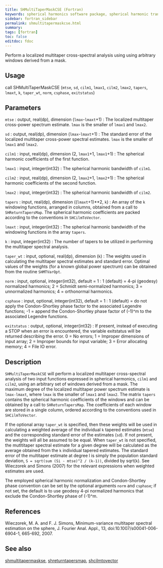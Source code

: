 ```yaml
---
title: SHMultiTaperMaskCSE (Fortran)
keywords: spherical harmonics software package, spherical harmonic transform, legendre functions, multitaper spectral analysis, fortran, Python, gravity, magnetic field
sidebar: fortran_sidebar
permalink: shmultitapermaskcse.html
summary:
tags: [fortran]
toc: false
editdoc: fdoc
---
```


Perform a localized multitaper cross-spectral analysis using using arbitrary windows derived from a mask.

## Usage

call SHMultiTaperMaskCSE (`mtse`, `sd`, `cilm1`, `lmax1`, `cilm2`, `lmax2`, `tapers`, `lmaxt`, `k`, `taper_wt`, `norm`, `csphase`, `exitstatus`)

## Parameters

`mtse` : output, real(dp), dimension (`lmax`-`lmaxt`+1)
:   The localized multitaper cross-power spectrum estimate. `lmax` is the smaller of `lmax1` and `lmax2`.

`sd` : output, real(dp), dimension (`lmax`-`lmaxt`+1)
:   The standard error of the localized multitaper cross-power spectral estimates. `lmax` is the smaller of `lmax1` and `lmax2`.

`cilm1` : input, real(dp), dimension (2, `lmax1`+1, `lmax1`+1)
:   The spherical harmonic coefficients of the first function.

`lmax1` : input, integer(int32)
:   The spherical harmonic bandwidth of `cilm1`.

`cilm2` : input, real(dp), dimension (2, `lmax2`+1, `lmax2`+1)
:   The spherical harmonic coefficients of the second function.

`lmax2` : input, integer(int32)
:   The spherical harmonic bandwidth of `cilm2`.

`tapers` : input, real(dp), dimension ((`lmaxt`+1)**2, `k`)
:   An array of the `k` windowing functions, arranged in columns, obtained from a call to `SHReturnTapersMap`. The spherical harmonic coefficients are packed according to the conventions in `SHCilmToVector`.

`lmaxt` : input, integer(int32)
:   The spherical harmonic bandwidth of the windowing functions in the array `tapers`.

`k` : input, integer(int32)
:   The number of tapers to be utilized in performing the multitaper spectral analysis.

`taper_wt` : input, optional, real(dp), dimension (`k`)
:   The weights used in calculating the multitaper spectral estimates and standard error. Optimal values of the weights (for a known global power spectrum) can be obtained from the routine `SHMTVarOpt`.

`norm` : input, optional, integer(int32), default = 1
:   1 (default) = 4-pi (geodesy) normalized harmonics; 2 = Schmidt semi-normalized harmonics; 3 = unnormalized harmonics; 4 = orthonormal harmonics.

`csphase` : input, optional, integer(int32), default = 1
:   1 (default) = do not apply the Condon-Shortley phase factor to the associated Legendre functions; -1 = append the Condon-Shortley phase factor of (-1)^m to the associated Legendre functions.

`exitstatus` : output, optional, integer(int32)
:   If present, instead of executing a STOP when an error is encountered, the variable exitstatus will be returned describing the error. 0 = No errors; 1 = Improper dimensions of input array; 2 = Improper bounds for input variable; 3 = Error allocating memory; 4 = File IO error.

## Description

`SHMultiTaperMaskCSE` will perform a localized multitaper cross-spectral analysis of two input functions expressed in spherical harmonics, `cilm1` and `cilm2`, using an arbitrary set of windows derived from a mask. The maximum degree of the localized multitaper power spectrum estimate is `lmax-lmaxt`, where `lmax` is the smaller of `lmax1` and `lmax2`. The matrix `tapers` contains the spherical harmonic coefficients of the windows and can be obtained by a call to `SHReturnTapersMap`. The coefficients of each window are stored in a single column, ordered according to the conventions used in `SHCilmToVector`.

If the optional array `taper_wt` is specified, then these weights will be used in calculating a weighted average of the individual `k` tapered estimates (`mtse`) and the corresponding standard error of the estimates (`sd`). If not present, the weights will all be assumed to be equal. When `taper_wt` is not specified, the mutltitaper spectral estimate for a given degree will be calculated as the average obtained from the `k` individual tapered estimates. The standard error of the multitaper estimate at degree l is simply the population standard deviation, `S = sqrt(sum (Si - mtse)^2 / (k-1))`, divided by sqrt(`k`). See Wieczorek and Simons (2007) for the relevant expressions when weighted estimates are used.

The employed spherical harmonic normalization and Condon-Shortley phase convention can be set by the optional arguments `norm` and `csphase`; if not set, the default is to use geodesy 4-pi normalized harmonics that exclude the Condon-Shortley phase of (-1)^m.

## References

Wieczorek, M. A. and F. J. Simons, Minimum-variance multitaper spectral estimation on the sphere, J. Fourier Anal. Appl., 13, doi:10.1007/s00041-006-6904-1, 665-692, 2007.

## See also

[shmultitapermaskse](shmultitapermaskse.html), [shreturntapersmap](shreturntapersmap.html), [shcilmtovector](shcilmtovector.html)
